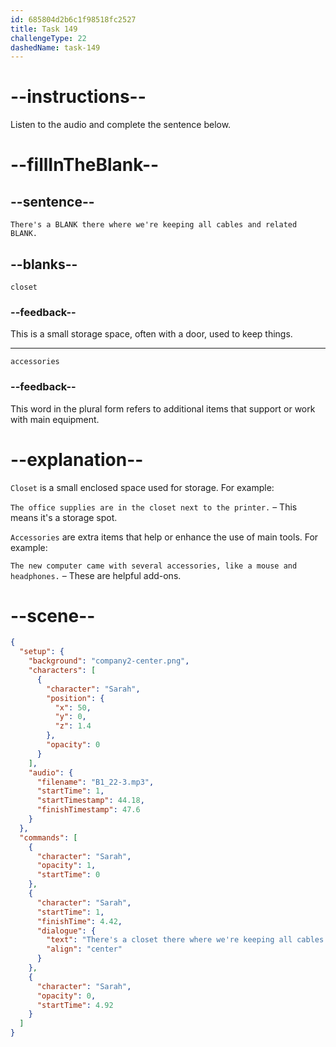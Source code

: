 ```yaml
---
id: 685804d2b6c1f98518fc2527
title: Task 149
challengeType: 22
dashedName: task-149
---
```


<!-- (Audio) Sarah: There's a closet there where we're keeping all cables and related accessories. -->

# --instructions--

Listen to the audio and complete the sentence below.

# --fillInTheBlank--

## --sentence--

`There's a BLANK there where we're keeping all cables and related BLANK.`

## --blanks--

`closet`

### --feedback--

This is a small storage space, often with a door, used to keep things.

---

`accessories`

### --feedback--

This word in the plural form refers to additional items that support or work with main equipment.

# --explanation--

`Closet` is a small enclosed space used for storage. For example:

`The office supplies are in the closet next to the printer.` – This means it's a storage spot.

`Accessories` are extra items that help or enhance the use of main tools. For example:

`The new computer came with several accessories, like a mouse and headphones.` – These are helpful add-ons.

# --scene--

```json
{
  "setup": {
    "background": "company2-center.png",
    "characters": [
      {
        "character": "Sarah",
        "position": {
          "x": 50,
          "y": 0,
          "z": 1.4
        },
        "opacity": 0
      }
    ],
    "audio": {
      "filename": "B1_22-3.mp3",
      "startTime": 1,
      "startTimestamp": 44.18,
      "finishTimestamp": 47.6
    }
  },
  "commands": [
    {
      "character": "Sarah",
      "opacity": 1,
      "startTime": 0
    },
    {
      "character": "Sarah",
      "startTime": 1,
      "finishTime": 4.42,
      "dialogue": {
        "text": "There's a closet there where we're keeping all cables and related accessories.",
        "align": "center"
      }
    },
    {
      "character": "Sarah",
      "opacity": 0,
      "startTime": 4.92
    }
  ]
}
```

